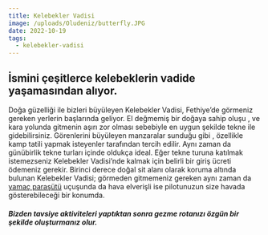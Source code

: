 ```yaml
---
title: Kelebekler Vadisi
image: /uploads/Oludeniz/butterfly.JPG
date: 2022-10-19
tags:
  - kelebekler-vadisi
---
```


## İsmini çeşitlerce kelebeklerin vadide yaşamasından alıyor. 

Doğa güzelliği ile bizleri büyüleyen Kelebekler Vadisi, Fethiye’de görmeniz gereken yerlerin başlarında geliyor. El değmemiş bir doğaya sahip oluşu , ve kara yolunda gitmenin aşırı zor olması sebebiyle en uygun şekilde tekne ile gidebilirsiniz. Görenlerini büyüleyen manzaralar sunduğu gibi , özellikle kamp tatili yapmak isteyenler tarafından tercih edilir. Aynı zaman da günübirlik tekne turları içinde oldukça ideal. Eğer tekne turuna katılmak istemezseniz Kelebekler Vadisi’nde kalmak için belirli bir giriş ücreti ödemeniz gerekir.
 Birinci derece doğal sit alanı olarak koruma altında bulunan Kelebekler Vadisi; görmeden gitmemeniz gereken aynı zaman da [yamaç paraşütü](/tr/yamacparasutu) uçuşunda da hava elverişli ise pilotunuzun size havada gösterebileceği bir konumda. 
 
 #####  Bizden tavsiye aktiviteleri yaptıktan sonra gezme rotanızı özgün bir şekilde oluşturmanız olur. 